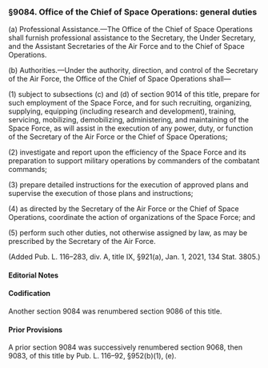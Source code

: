 ### §9084. Office of the Chief of Space Operations: general duties ###

(a) Professional Assistance.—The Office of the Chief of Space Operations shall furnish professional assistance to the Secretary, the Under Secretary, and the Assistant Secretaries of the Air Force and to the Chief of Space Operations.

(b) Authorities.—Under the authority, direction, and control of the Secretary of the Air Force, the Office of the Chief of Space Operations shall—

(1) subject to subsections (c) and (d) of section 9014 of this title, prepare for such employment of the Space Force, and for such recruiting, organizing, supplying, equipping (including research and development), training, servicing, mobilizing, demobilizing, administering, and maintaining of the Space Force, as will assist in the execution of any power, duty, or function of the Secretary of the Air Force or the Chief of Space Operations;

(2) investigate and report upon the efficiency of the Space Force and its preparation to support military operations by commanders of the combatant commands;

(3) prepare detailed instructions for the execution of approved plans and supervise the execution of those plans and instructions;

(4) as directed by the Secretary of the Air Force or the Chief of Space Operations, coordinate the action of organizations of the Space Force; and

(5) perform such other duties, not otherwise assigned by law, as may be prescribed by the Secretary of the Air Force.

(Added Pub. L. 116–283, div. A, title IX, §921(a), Jan. 1, 2021, 134 Stat. 3805.)

#### **Editorial Notes** ####

#### Codification ####

Another section 9084 was renumbered section 9086 of this title.

#### Prior Provisions ####

A prior section 9084 was successively renumbered section 9068, then 9083, of this title by Pub. L. 116–92, §952(b)(1), (e).